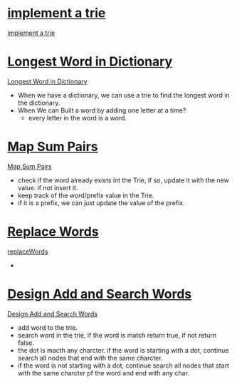 # [implement a trie](./PrefixTree.java) 
[implement a trie](https://leetcode.com/problems/implement-trie-prefix-tree/) 



# [Longest Word in Dictionary](./TrieDictionary.java)   
[Longest Word in Dictionary](https://leetcode.com/problems/longest-word-in-dictionary/)
- When we have a dictionary, we can use a trie to find the longest word in the dictionary. 
- When We can Built a word by adding one letter at a time? 
    - every letter in the word is a word.  


# [Map Sum Pairs](./MapSumPairs.java) 
[Map Sum Pairs](https://leetcode.com/problems/map-sum-pairs/) 
- check if the word already exists int the Trie, if so, update it with the new value. if not insert it. 
- keep track of the word/prefix value in the Trie. 
- if it is a prefix, we can just update the value of the prefix.


# [Replace Words](ReplaceWord.java) 
[replaceWords](https://leetcode.com/problems/replace-words/) 

- 


# [Design Add and Search Words](./DesignAddSearchWords.java) 

[Design Add and Search Words](https://leetcode.com/problems/add-and-search-word-data-structure-design/)
- add word to the trie. 
- search word in the trie, if the word is match return true, if not return false. 
- the dot is macth any charcter. if the word is starting with a dot, continue search all nodes that end with the same charcter. 
- if the word is not starting with a dot, continue search all nodes that start with the same charcter pf the word and end with any char.